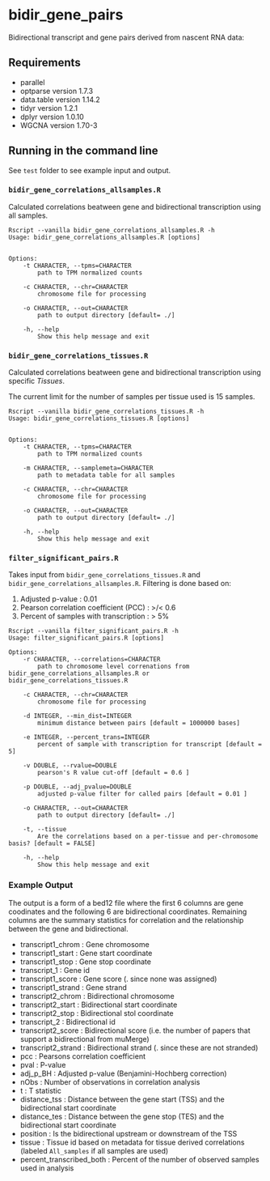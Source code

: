 # bidir_gene_pairs
Bidirectional transcript and gene pairs derived from nascent RNA data:

## Requirements

- parallel
- optparse version 1.7.3        
- data.table version 1.14.2     
- tidyr version 1.2.1          
- dplyr version 1.0.10         
- WGCNA version 1.70-3          

## Running in the command line

See `test` folder to see example input and output.

### `bidir_gene_correlations_allsamples.R`

Calculated correlations beatween gene and bidirectional transcription using all samples.

```
Rscript --vanilla bidir_gene_correlations_allsamples.R -h
Usage: bidir_gene_correlations_allsamples.R [options]


Options:
	-t CHARACTER, --tpms=CHARACTER
		path to TPM normalized counts

	-c CHARACTER, --chr=CHARACTER
		chromosome file for processing

	-o CHARACTER, --out=CHARACTER
		path to output directory [default= ./]

	-h, --help
		Show this help message and exit
```

### `bidir_gene_correlations_tissues.R`

Calculated correlations beatween gene and bidirectional transcription using specific *Tissues*.

The current limit for the number of samples per tissue used is 15 samples.

```
Rscript --vanilla bidir_gene_correlations_tissues.R -h
Usage: bidir_gene_correlations_tissues.R [options]


Options:
	-t CHARACTER, --tpms=CHARACTER
		path to TPM normalized counts

	-m CHARACTER, --samplemeta=CHARACTER
		path to metadata table for all samples

	-c CHARACTER, --chr=CHARACTER
		chromosome file for processing

	-o CHARACTER, --out=CHARACTER
		path to output directory [default= ./]

	-h, --help
		Show this help message and exit
```


### `filter_significant_pairs.R`

Takes input from `bidir_gene_correlations_tissues.R` and `bidir_gene_correlations_allsamples.R`. Filtering is done based on:

1. Adjusted p-value : 0.01
2. Pearson correlation coefficient (PCC) : >/< 0.6
3. Percent of samples with transcription : > 5%

```
Rscript --vanilla filter_significant_pairs.R -h
Usage: filter_significant_pairs.R [options]

Options:
	-r CHARACTER, --correlations=CHARACTER
		path to chromosome level correnations from bidir_gene_correlations_allsamples.R or  bidir_gene_correlations_tissues.R

	-c CHARACTER, --chr=CHARACTER
		chromosome file for processing

	-d INTEGER, --min_dist=INTEGER
		minimum distance between pairs [default = 1000000 bases]

	-e INTEGER, --percent_trans=INTEGER
		percent of sample with transcription for transcript [default = 5]

	-v DOUBLE, --rvalue=DOUBLE
		pearson's R value cut-off [default = 0.6 ]

	-p DOUBLE, --adj_pvalue=DOUBLE
		adjusted p-value filter for called pairs [default = 0.01 ]

	-o CHARACTER, --out=CHARACTER
		path to output directory [default= ./]

	-t, --tissue
		Are the correlations based on a per-tissue and per-chromosome basis? [default = FALSE]

	-h, --help
		Show this help message and exit

```

### Example Output

The output is a form of a bed12 file where the first 6 columns are gene coodinates and the following 6 are bidirectional coordinates. Remaining columns are the summary statistics for correlation and the relationship between the gene and bidirectional.

- transcript1_chrom	   : Gene chromosome  
- transcript1_start	   : Gene start coordinate
- transcript1_stop         : Gene stop coordinate
- transcript_1	           : Gene id 
- transcript1_score	   : Gene score (. since none was assigned)
- transcript1_strand 	   : Gene strand
- transcript2_chrom 	   : Bidirectional chromosome
- transcript2_start 	   : Bidirectional start coordinate
- transcript2_stop 	   : Bidirectional stol coordinate
- transcript_2             : Bidirectional id
- transcript2_score 	   : Bidirectional score (i.e. the number of papers that support a bidirectional from muMerge)
- transcript2_strand 	   : Bidirectional strand (. since these are not stranded)
- pcc                      : Pearsons correlation coefficient
- pval                     : P-value
- adj_p_BH                 : Adjusted p-value (Benjamini-Hochberg correction)
- nObs                     : Number of observations in correlation analysis
- t                        : T statistic
- distance_tss 		   : Distance between the gene start (TSS) and the bidirectional start coordinate 
- distance_tes 		   : Distance between the gene stop (TES) and the bidirectional start coordinate
- position 		   : Is the bidirectional upstream or downstream of the TSS
- tissue 		   : Tissue id based on metadata for tissue derived correlations (labeled `All_samples` if all samples are used)
- percent_transcribed_both : Percent of the number of observed samples used in analysis